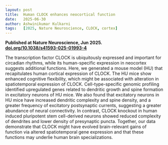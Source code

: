 ```yaml
---
layout: post
title:  Human CLOCK enhances neocortical function
date:   2025-06-30
author: Ashwinikumar Kulkarni
tags:   [2025, Nature Neuroscience, CLOCK, cortex]
---
```


**Published at Nature Neuroscience, Jun 2025.** <br>
**<a target="_blank" href="https://doi.org/10.1038/s41593-025-01993-4">doi.org/10.1038/s41593-025-01993-4</a>**


The transcription factor CLOCK is ubiquitously expressed and important for circadian rhythms, while its human-specific expression in neocortex suggests additional functions. Here, we generated a mouse model (HU) that recapitulates human cortical expression of CLOCK. The HU mice show enhanced cognitive flexibility, which might be associated with alteration in spatiotemporal expression of CLOCK. Cell-type-specific genomic profiling identified upregulated genes related to dendritic growth and spine formation in excitatory neurons of HU mice. We also found that excitatory neurons in HU mice have increased dendritic complexity and spine density, and a greater frequency of excitatory postsynaptic currents, suggesting a greater abundance of neural connectivity. In contrast, CLOCK knockout in human induced pluripotent stem cell-derived neurons showed reduced complexity of dendrites and lower density of presynaptic puncta. Together, our data demonstrate that CLOCK might have evolved brain-relevant gains of function via altered spatiotemporal gene expression and that these functions may underlie human brain specializations.
